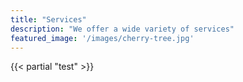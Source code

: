 ```yaml
---
title: "Services"
description: "We offer a wide variety of services"
featured_image: '/images/cherry-tree.jpg'
---
```


{{< partial "test" >}}